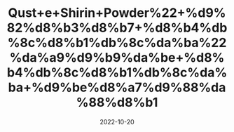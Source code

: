 ---
title: 'Qust+e+Shirin+Powder%22+%d9%82%d8%b3%d8%b7+%d8%b4%db%8c%d8%b1%db%8c%da%ba%22%da%a9%d9%b9%da%be+%d8%b4%db%8c%d8%b1%db%8c%da%ba+%d9%be%d8%a7%d9%88%da%88%d8%b1'
date: '2022-10-20' 
metatag: '' 
inventory: '0' 
draft: false 
# meta description 
shortDescripton: '%22Kuth+Shirin+Powder%22++also+helps+strengthen+the+liver+and+improve+digestion+and+helps+relieve+asthma.'
description: 'Powder+%d9%be%d8%a7%d9%88%da%88%d8%b1'
longdescription: ''
featured: True
# product Price
price: '50.0'
# Product Short Description
shortDescription: '%22Kuth+Shirin+Powder%22++also+helps+strengthen+the+liver+and+improve+digestion+and+helps+relieve+asthma.'
productID: '609FA3C8-9D24-ED11-9968-005056B3A416'
type: 'products'
category: 'Powder+%d9%be%d8%a7%d9%88%da%88%d8%b1' 
thumnailproduct: 'https://eraconnect.blob.core.windows.net/product-images/aminsaddiquidawakhana/609FA3C8-9D24-ED11-9968-005056B3A416.webp' 
images:
  - image: 'https://eraconnect.blob.core.windows.net/product-images/aminsaddiquidawakhana/609FA3C8-9D24-ED11-9968-005056B3A416.webp'  
Variants:
---